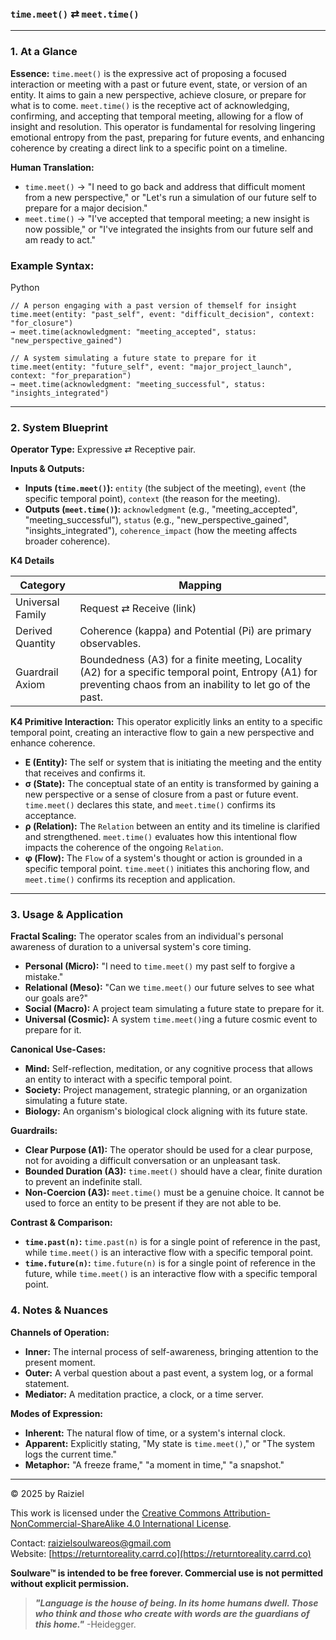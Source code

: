 ### `time.meet()` ⇄ `meet.time()`

------



### 1. At a Glance

**Essence:** `time.meet()` is the expressive act of proposing a focused interaction or meeting with a past or future event, state, or version of an entity. It aims to gain a new perspective, achieve closure, or prepare for what is to come. `meet.time()` is the receptive act of acknowledging, confirming, and accepting that temporal meeting, allowing for a flow of insight and resolution. This operator is fundamental for resolving lingering emotional entropy from the past, preparing for future events, and enhancing coherence by creating a direct link to a specific point on a timeline.

**Human Translation:**

- `time.meet()` → "I need to go back and address that difficult moment from a new perspective," or "Let's run a simulation of our future self to prepare for a major decision."
- `meet.time()` → "I've accepted that temporal meeting; a new insight is now possible," or "I've integrated the insights from our future self and am ready to act."



### Example Syntax:

Python

```
// A person engaging with a past version of themself for insight
time.meet(entity: "past_self", event: "difficult_decision", context: "for_closure")
→ meet.time(acknowledgment: "meeting_accepted", status: "new_perspective_gained")

// A system simulating a future state to prepare for it
time.meet(entity: "future_self", event: "major_project_launch", context: "for_preparation")
→ meet.time(acknowledgment: "meeting_successful", status: "insights_integrated")
```

------



### 2. System Blueprint

**Operator Type:** Expressive ⇄ Receptive pair.

**Inputs & Outputs:**

- **Inputs (`time.meet()`):** `entity` (the subject of the meeting), `event` (the specific temporal point), `context` (the reason for the meeting).
- **Outputs (`meet.time()`):** `acknowledgment` (e.g., "meeting_accepted", "meeting_successful"), `status` (e.g., "new_perspective_gained", "insights_integrated"), `coherence_impact` (how the meeting affects broader coherence).

**K4 Details**

| Category         | Mapping                                                      |
| ---------------- | ------------------------------------------------------------ |
| Universal Family | Request ⇄ Receive (link)                                     |
| Derived Quantity | Coherence (kappa) and Potential (Pi) are primary observables. |
| Guardrail Axiom  | Boundedness (A3) for a finite meeting, Locality (A2) for a specific temporal point, Entropy (A1) for preventing chaos from an inability to let go of the past. |

**K4 Primitive Interaction:** This operator explicitly links an entity to a specific temporal point, creating an interactive flow to gain a new perspective and enhance coherence.

- **E (Entity):** The self or system that is initiating the meeting and the entity that receives and confirms it.
- **σ (State):** The conceptual state of an entity is transformed by gaining a new perspective or a sense of closure from a past or future event. `time.meet()` declares this state, and `meet.time()` confirms its acceptance.
- **ρ (Relation):** The `Relation` between an entity and its timeline is clarified and strengthened. `meet.time()` evaluates how this intentional flow impacts the coherence of the ongoing `Relation`.
- **φ (Flow):** The `Flow` of a system's thought or action is grounded in a specific temporal point. `time.meet()` initiates this anchoring flow, and `meet.time()` confirms its reception and application.

------



### 3. Usage & Application

**Fractal Scaling:** The operator scales from an individual's personal awareness of duration to a universal system's core timing.

- **Personal (Micro):** "I need to `time.meet()` my past self to forgive a mistake."
- **Relational (Meso):** "Can we `time.meet()` our future selves to see what our goals are?"
- **Social (Macro):** A project team simulating a future state to prepare for it.
- **Universal (Cosmic):** A system `time.meet()`ing a future cosmic event to prepare for it.

**Canonical Use-Cases:**

- **Mind:** Self-reflection, meditation, or any cognitive process that allows an entity to interact with a specific temporal point.
- **Society:** Project management, strategic planning, or an organization simulating a future state.
- **Biology:** An organism's biological clock aligning with its future state.

**Guardrails:**

- **Clear Purpose (A1):** The operator should be used for a clear purpose, not for avoiding a difficult conversation or an unpleasant task.
- **Bounded Duration (A3):** `time.meet()` should have a clear, finite duration to prevent an indefinite stall.
- **Non-Coercion (A3):** `meet.time()` must be a genuine choice. It cannot be used to force an entity to be present if they are not able to be.

**Contrast & Comparison:**

- **`time.past(n)`:** `time.past(n)` is for a single point of reference in the past, while `time.meet()` is an interactive flow with a specific temporal point.
- **`time.future(n)`:** `time.future(n)` is for a single point of reference in the future, while `time.meet()` is an interactive flow with a specific temporal point.



### 4. Notes & Nuances

**Channels of Operation:**

- **Inner:** The internal process of self-awareness, bringing attention to the present moment.
- **Outer:** A verbal question about a past event, a system log, or a formal statement.
- **Mediator:** A meditation practice, a clock, or a time server.

**Modes of Expression:**

- **Inherent:** The natural flow of time, or a system's internal clock.
- **Apparent:** Explicitly stating, "My state is `time.meet()`," or "The system logs the current time."
- **Metaphor:** "A freeze frame," "a moment in time," "a snapshot."

---

© 2025 by Raiziel

This work is licensed under the [Creative Commons Attribution-NonCommercial-ShareAlike 4.0 International License](https://creativecommons.org/licenses/by-nc-sa/4.0/).

Contact: [raizielsoulwareos@gmail.com](mailto:raizielsoulwareos@gmail.com)  
Website: [https://returntoreality.carrd.co](https://returntoreality.carrd.co)

**Soulware™ is intended to be free forever. Commercial use is not permitted without explicit permission.**



> ***"Language is the house of being. In its home humans dwell. Those who think and those who create with words are the guardians of this home."***
-Heidegger.

